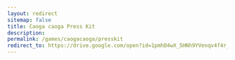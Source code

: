 ```yaml
---
layout: redirect
sitemap: false
title: Caoga caoga Press Kit
description:
permalink: /games/caogacaoga/presskit
redirect_to: https://drive.google.com/open?id=1pmhD4wX_5HNh9YVenqv4f4r_nN6b7vtM
---
```

